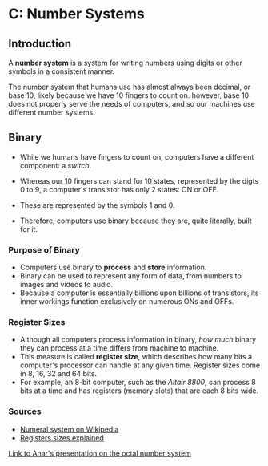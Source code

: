 # C: Number Systems

## Introduction

A **number system** is a system for writing numbers using digits or other symbols in a consistent manner.

The number system that humans use has almost always been decimal, or base 10, likely because we have 10 fingers to count on. however, base 10 does not properly serve the needs of computers, and so our machines use different number systems.

## Binary

- While we humans have fingers to count on, computers have a different component: a *switch*.

- Whereas our 10 fingers can stand for 10 states, represented by the digts 0 to 9, a computer's transistor has only 2 states: ON or OFF.
- These are represented by the symbols 1 and 0.
- Therefore, computers use binary because they are, quite literally, built for it.

### Purpose of Binary

- Computers use binary to **process** and **store** information.
- Binary can be used to represent any form of data, from numbers to images and videos to audio.
- Because a computer is essentially billions upon billions of transistors, its inner workings function exclusively on numerous ONs and OFFs.

### Register Sizes

- Although all computers process information in binary, *how much* binary they can process at a time differs from machine to machine.
- This measure is called **register size**, which describes how many bits a computer's processor can handle at any given time. Register sizes come in 8, 16, 32 and 64 bits.
- For example, an 8-bit computer, such as the *Altair 8800*, can process 8 bits at a time and has registers (memory slots) that are each 8 bits wide.

### Sources

- [Numeral system on Wikipedia](https://en.wikipedia.org/wiki/Numeral_system)
- [Registers sizes explained](https://testbook.com/question-answer/the-size-of-the-registers-which-is-sometimes-call--6068c377da80d95a4388c5dd#:~:text=The%20size%20of%20a%20register,processors%20and%2064-bit%20processors.)

[Link to Anar's presentation on the octal number system](https://github.com/FunnyManAnar/csc215)
